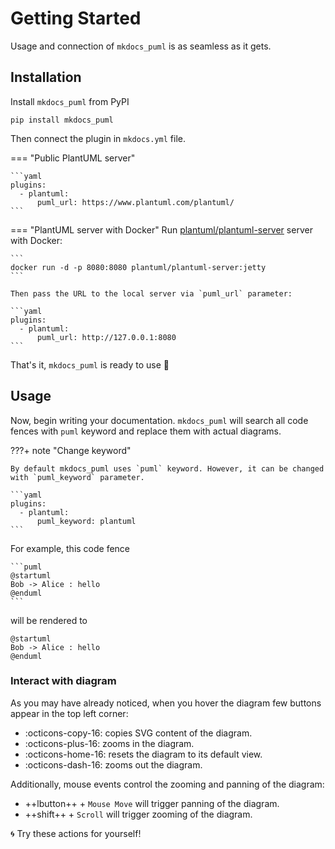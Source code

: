 # Getting Started

Usage and connection of `mkdocs_puml` is as seamless as it gets.

## Installation

Install `mkdocs_puml` from PyPI

```
pip install mkdocs_puml
```

Then connect the plugin in `mkdocs.yml` file.

=== "Public PlantUML server"

    ```yaml
    plugins:
      - plantuml:
          puml_url: https://www.plantuml.com/plantuml/
    ```

=== "PlantUML server with Docker"
    Run [plantuml/plantuml-server](https://hub.docker.com/r/plantuml/plantuml-server) server
    with Docker:

    ```
    docker run -d -p 8080:8080 plantuml/plantuml-server:jetty
    ```

    Then pass the URL to the local server via `puml_url` parameter:

    ```yaml
    plugins:
      - plantuml:
          puml_url: http://127.0.0.1:8080
    ```

That's it, `mkdocs_puml` is ready to use :tada:

## Usage

Now, begin writing your documentation. `mkdocs_puml` will search all code fences
with `puml` keyword and replace them with actual diagrams.

???+ note "Change keyword"

    By default mkdocs_puml uses `puml` keyword. However, it can be changed with `puml_keyword` parameter.

    ```yaml
    plugins:
      - plantuml:
          puml_keyword: plantuml
    ```

For example, this code fence

~~~
```puml
@startuml
Bob -> Alice : hello
@enduml
```
~~~

will be rendered to

```plantuml
@startuml
Bob -> Alice : hello
@enduml
```

### Interact with diagram

As you may have already noticed, when you hover the diagram few buttons appear in the top
left corner:

- :octicons-copy-16: copies SVG content of the diagram.
- :octicons-plus-16: zooms in the diagram.
- :octicons-home-16: resets the diagram to its default view.
- :octicons-dash-16: zooms out the diagram.

Additionally, mouse events control the zooming and panning of the diagram:

- ++lbutton++ + `Mouse Move` will trigger panning of the diagram.
- ++shift++ + `Scroll` will trigger zooming of the diagram.

:cyclone: Try these actions for yourself!
